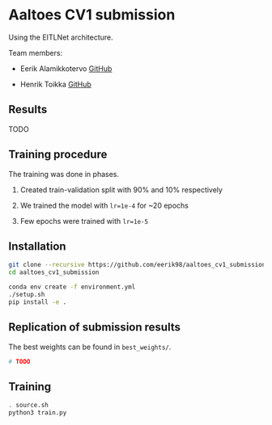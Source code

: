 # Aaltoes CV1 submission

Using the EITLNet architecture.

Team members:

- Eerik Alamikkotervo [GitHub](https://github.com/eerik98)

- Henrik Toikka [GitHub](https://github.com/htoik)

## Results

TODO

## Training procedure

The training was done in phases.

1. Created train-validation split with 90% and 10% respectively
 
2. We trained the model with `lr=1e-4` for ~20 epochs

3. Few epochs were trained with `lr=1e-5`

<!-- 4. Full-send: Final model was trained with all given data  -->

## Installation

```bash
git clone --recursive https://github.com/eerik98/aaltoes_cv1_submission
cd aaltoes_cv1_submission

conda env create -f environment.yml
./setup.sh
pip install -e .
```

## Replication of submission results

The best weights can be found in `best_weights/`.

```bash
# TODO
```

## Training

```bash
. source.sh
python3 train.py
```
